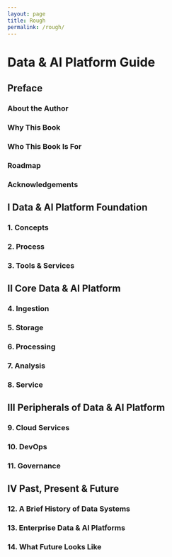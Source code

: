 ```yaml
---
layout: page
title: Rough
permalink: /rough/
---
```


# Data & AI Platform Guide

## Preface
### About the Author
### Why This Book
### Who This Book Is For
### Roadmap
### Acknowledgements

## I Data & AI Platform Foundation
### 1. Concepts
### 2. Process
### 3. Tools & Services


## II Core Data & AI Platform 
### 4. Ingestion
### 5. Storage
### 6. Processing
### 7. Analysis
### 8. Service


## III Peripherals of Data & AI Platform
### 9. Cloud Services
### 10. DevOps
### 11. Governance


## IV Past, Present & Future
### 12. A Brief History of Data Systems
### 13. Enterprise Data & AI Platforms
### 14. What Future Looks Like

